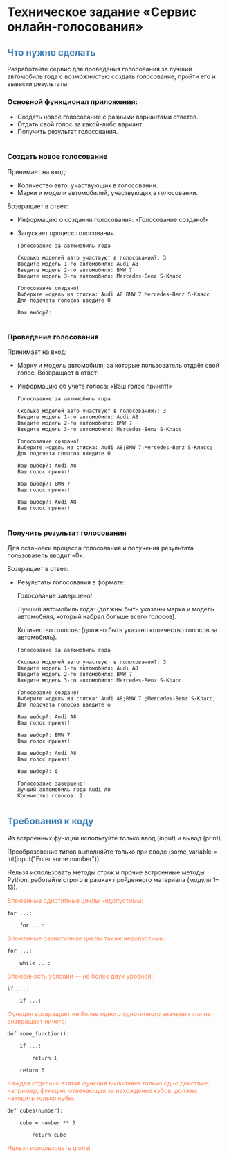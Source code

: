 
# Техническое задание «Сервис онлайн-голосования»

## <span style='color: #4682B4'>Что нужно сделать</span>
Разработайте сервис для проведения голосования за лучший автомобиль года с возможностью создать голосование, пройти его и вывести результаты.

### Основной функционал приложения: 

* Создать новое голосование с разными вариантами ответов.
* Отдать свой голос за какой-либо вариант.
* Получить результат голосования.

#
### Создать новое голосование

Принимает на вход:
* Количество авто, участвующих в голосовании.
* Марки и модели автомобилей, участвующих в голосовании.

Возвращает в ответ:
* Информацию о создании голосования: «Голосование создано!»
* Запускает процесс голосования.


    ```
    Голосование за автомобиль года

    Сколько моделей авто участвуют в голосовании?: 3
    Введите модель 1-го автомобиля: Audi A8
    Введите модель 2-го автомобиля: BMW 7
    Введите модель 3-го автомобиля: Mercedes-Benz S-Класс

    Голосование создано!
    Выберите модель из списка: Audi A8 BMW 7 Mercedes-Benz S-Класс
    Для подсчета голосов введите 0

    Ваш выбор?:
    ```

#
### Проведение голосования
Принимает на вход:
* Марку и модель автомобиля, за которые пользователь отдаёт свой голос.
Возвращает в ответ:
* Информацию об учёте голоса: «Ваш голос принят!»

    ``` 
    Голосование за автомобиль года

    Сколько моделей авто участвуют в голосовании?: 3
    Введите модель 1-го автомобиля: Audi A8
    Введите модель 2-го автомобиля: BMW 7
    Введите модель 3-го автомобиля: Mercedes-Benz S-Класс

    Голосование создано!
    Выберите модель из списка: Audi A8;BMW 7;Mercedes-Benz S-Класс;
    Для подсчета голосов введите 0

    Ваш выбор?: Audi A8
    Ваш голос принят!

    Ваш выбор?: BMW 7
    Ваш голос принят!

    Ваш выбор?: Audi A8
    Ваш голос принят!
    ```
#
### Получить результат голосования
Для остановки процесса голосования и получения результата пользователь вводит «0».

Возвращает в ответ:

* Результаты голосования в формате:

    Голосование завершено!

    Лучший автомобиль года: (должны быть указаны марка и модель автомобиля, который набрал больше всего голосов).

    Количество голосов: (должно быть указано количество голосов за автомобиль).

    ```
    Голосование за автомобиль года

    Сколько моделей авто участвуют в голосовании?: 3
    Введите модель 1-го автомобиля: Audi A8
    Введите модель 2-го автомобиля: BMW 7
    Введите модель 3-го автомобиля: Mercedes-Benz S-Класс

    Голосование создано!
    Выберите модель из списка: Audi A8;BMW 7 ;Mercedes-Benz S-Класс;
    Для подсчета голосов введите о

    Ваш выбор?: Audi A8
    Ваш голос принят!

    Ваш выбор?: BMW 7
    Ваш голос принят!

    Ваш выбор?: Audi A8
    Ваш голос принят!

    Ваш выбор?: 0

    Голосование завершено!
    Лучший автомобиль года Audi A8
    Количество голосов: 2
    ```
#
## <span style='color: #4682B4'>Требования к коду</span>
Из встроенных функций используйте только ввод (input) и вывод (print).

Преобразование типов выполняйте только при вводе (some_variable = int(input("Enter some number")).

Нельзя использовать методы строк и прочие встроенные методы Python, работайте строго в рамках пройденного материала (модули 1–13).

<span style='color:#FF7F50'>Вложенные однотипные циклы недопустимы:</span>

``` 
for ...:

    for ...: 
```

<span style='color:#FF7F50'>Вложенные разнотипные циклы также недопустимы:</span>

```
for ...:

    while ...:
```

<span style='color:#FF7F50'>Вложенность условий — не более двух уровней:</span>

```
if ...:

    if ...:
```

<span style='color:#FF7F50'>Функция возвращает не более одного однотипного значения или не возвращает ничего:</span>

```
def some_function():

    if ...:

        return 1

    return 0
```

<span style='color:#FF7F50'>Каждая отдельно взятая функция выполняет только одно действие: например, функция, отвечающая за нахождение кубов, должна находить только кубы.</span>

```
def cubes(number):

    cube = number ** 3

        return cube
```

<span style='color:#FF7F50'>Нельзя использовать global.</span>
